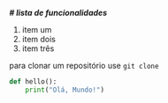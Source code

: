 **_# lista de funcionalidades_**

1. item um
2. item dois
3. item três

para clonar um repositório use `git clone` 

```python
def hello():
    print("Olá, Mundo!")
 
